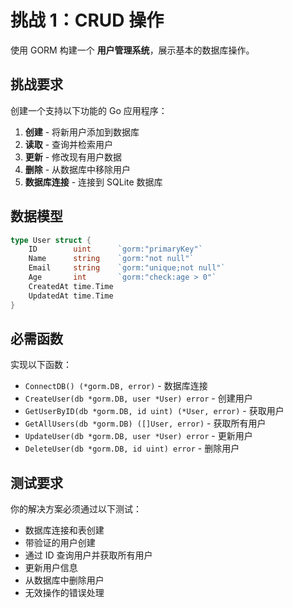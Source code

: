 # 挑战 1：CRUD 操作

使用 GORM 构建一个 **用户管理系统**，展示基本的数据库操作。

## 挑战要求

创建一个支持以下功能的 Go 应用程序：

1. **创建** - 将新用户添加到数据库
2. **读取** - 查询并检索用户
3. **更新** - 修改现有用户数据
4. **删除** - 从数据库中移除用户
5. **数据库连接** - 连接到 SQLite 数据库

## 数据模型

```go
type User struct {
    ID        uint      `gorm:"primaryKey"`
    Name      string    `gorm:"not null"`
    Email     string    `gorm:"unique;not null"`
    Age       int       `gorm:"check:age > 0"`
    CreatedAt time.Time
    UpdatedAt time.Time
}
```

## 必需函数

实现以下函数：
- `ConnectDB() (*gorm.DB, error)` - 数据库连接
- `CreateUser(db *gorm.DB, user *User) error` - 创建用户
- `GetUserByID(db *gorm.DB, id uint) (*User, error)` - 获取用户
- `GetAllUsers(db *gorm.DB) ([]User, error)` - 获取所有用户
- `UpdateUser(db *gorm.DB, user *User) error` - 更新用户
- `DeleteUser(db *gorm.DB, id uint) error` - 删除用户

## 测试要求

你的解决方案必须通过以下测试：
- 数据库连接和表创建
- 带验证的用户创建
- 通过 ID 查询用户并获取所有用户
- 更新用户信息
- 从数据库中删除用户
- 无效操作的错误处理